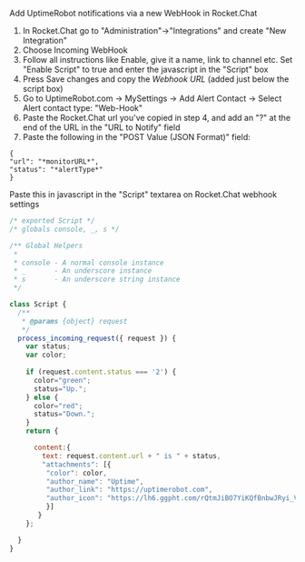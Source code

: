 Add UptimeRobot notifications via a new WebHook in Rocket.Chat

1. In Rocket.Chat go to "Administration"->"Integrations" and create "New Integration"
2. Choose Incoming WebHook
3. Follow all instructions like Enable, give it a name, link to channel etc. Set "Enable Script" to true and enter the javascript in the "Script" box
4. Press Save changes and copy the *Webhook URL* (added just below the script box)
5. Go to UptimeRobot.com -> MySettings -> Add Alert Contact -> Select Alert contact type: "Web-Hook"
6. Paste the Rocket.Chat url you've copied in step 4, and add an "?" at the end of the URL in the "URL to Notify" field
7. Paste the following in the "POST Value (JSON Format)" field:

```
{
"url": "*monitorURL*",
"status": "*alertType*"
}
```

Paste this in javascript in the "Script" textarea on Rocket.Chat webhook settings
```javascript
/* exported Script */
/* globals console, _, s */

/** Global Helpers
 *
 * console - A normal console instance
 * _       - An underscore instance
 * s       - An underscore string instance
 */

class Script {
  /**
   * @params {object} request
   */
  process_incoming_request({ request }) {
    var status;
    var color;
      
    if (request.content.status === '2') {
      color="green";
      status="Up.";
    } else {
      color="red";
      status="Down.";
    }
    return {

      content:{
        text: request.content.url + " is " + status,
        "attachments": [{
         "color": color,
         "author_name": "Uptime",
         "author_link": "https://uptimerobot.com",
         "author_icon": "https://lh6.ggpht.com/rQtmJiBO7YiKQfBnbwJRyi_Vr1j1Qlzt9oHuO-w0-STVJCZkIOdyTYYj-AU4Z6-D6RI=w300"
         }]
       }
    };

  }
}
```
